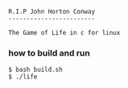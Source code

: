 ```
R.I.P John Horton Conway
------------------------

The Game of Life in c for linux
```
### how to build and run
```
$ bash build.sh
$ ./life
```

